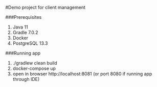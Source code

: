 #Demo project for client management

###Prerequisites
1) Java 11
2) Gradle 7.0.2
3) Docker
4) PostgreSQL 13.3

###Running app
1) ./gradlew clean build
2) docker-compose up
3) open in browser http://localhost:8081 (or port 8080 if running app through IDE)